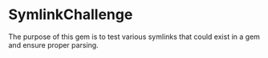 # SymlinkChallenge

The purpose of this gem is to test various symlinks that could exist in a gem and ensure proper parsing.


